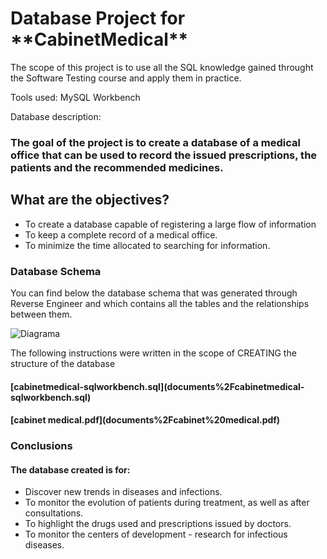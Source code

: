 <h1>Database Project for **CabinetMedical**</h1>

The scope of this project is to use all the SQL knowledge gained throught the Software Testing course and apply them in practice.


Tools used: MySQL Workbench

Database description:
<h3>The goal of the project is to create a database of a medical office that can be used to record the issued prescriptions, the patients and the recommended medicines.</h2>
<h2> What are the objectives?</h3>
<ul>
<li> To create a database capable of registering a large flow of information</li>
<li> To keep a complete record of a medical office.</li>
<li> To minimize the time allocated to searching for information.</li>
</ul>




<h3>Database Schema</h3>



You can find below the database schema that was generated through Reverse Engineer and which contains all the tables and the relationships between them.


![Diagrama](./documents/schemadiagrama.jpg)






The following instructions were written in the scope of CREATING the structure of the database 


<h4>[cabinetmedical-sqlworkbench.sql](documents%2Fcabinetmedical-sqlworkbench.sql)</h4>

<h4>[cabinet medical.pdf](documents%2Fcabinet%20medical.pdf)</h4>

<h3>Conclusions</h3>
<h4>The database created is for:</h4>
<ul>
<li>Discover new trends in diseases and infections.</li>
<li>To monitor the evolution of patients during treatment, as well as after consultations.</li>
<li>To highlight the drugs used and prescriptions issued by doctors.</li>
<li>To monitor the centers of development - research for infectious diseases.</li>
</ul>
